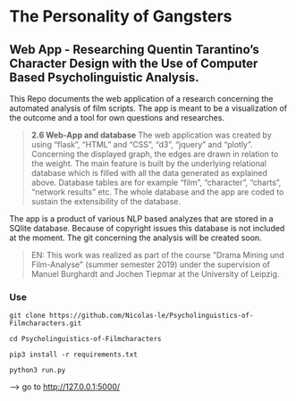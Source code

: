 # The Personality of Gangsters

## Web App - Researching Quentin Tarantino’s Character Design with the Use of Computer Based Psycholinguistic Analysis.

This Repo documents the web application of a research concerning the automated analysis of film scripts.
The app is meant to be a visualization of the outcome and a tool for own questions and researches.


> **2.6 Web-App and database**
>The web application was created by using “flask”, “HTML” and “CSS”, “d3”, “jquery” and “plotly”. Concerning the displayed graph, the edges are drawn in relation to the weight. The main feature is built by the underlying relational database which is filled with all the data generated as explained above. Database tables are for example “film”, “character”, “charts”, “network results” etc. The whole database and the app are coded to sustain the extensibility of the database.

The app is a product of various NLP based analyzes that are stored in a SQlite database. Because of copyright issues this database is not included at the moment. The git concerning the analysis will be created soon.


> EN: This work was realized as part of the course "Drama Mining und Film-Analyse" (summer semester 2019) under the supervision of Manuel Burghardt and Jochen Tiepmar at the University of Leipzig.

### Use

`git clone https://github.com/Nicolas-le/Psycholinguistics-of-Filmcharacters.git`

`cd Psycholinguistics-of-Filmcharacters`

`pip3 install -r requirements.txt`

`python3 run.py`

--> go to http://127.0.0.1:5000/
